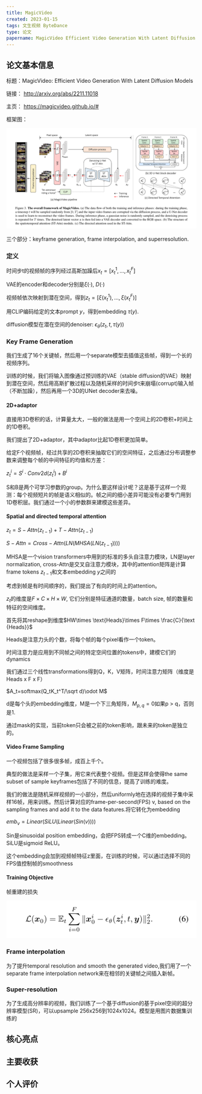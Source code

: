 ```yaml
---
title: MagicVideo
created: 2023-01-15
tags: 文生视频 ByteDance
type: 论文
papername: MagicVideo Efficient Video Generation With Latent Diffusion Models
---
```


## 论文基本信息

标题：MagicVideo: Efficient Video Generation With Latent Diffusion Models

链接： http://arxiv.org/abs/2211.11018

主页： https://magicvideo.github.io/#

框架图：

![](img/Pasted%20image%2020230115225418.png)

三个部分：keyframe generation, frame interpolation, and superresolution.

### 定义

时间步t的视频帧的序列经过高斯加躁后$x_t=[x_t^1, ..., x_t^F]$

VAE的encoder和decoder分别是$\xi(·)$, $D(·)$

视频帧依次映射到潜在空间，得到$z_t=[\xi(x_t^1), ..., \xi(x_t^F)]$

用CLIP编码给定的文本prompt $y$，得到embedding $\tau(y)$.

diffusion模型在潜在空间的denoiser: $\epsilon_{\theta}(z_t, t,\tau(y))$

### Key Frame Generation

我们生成了16个关键帧，然后用一个separate模型去插值这些帧，得到一个长的视频序列。

训练的时候，我们将输入图像通过预训练的VAE（stable diffusion的VAE）映射到潜在空间，然后用高斯扩散过程以及随机采样的时间步t来崩塌(corrupt)输入帧（不断加躁），然后再用一个3D的UNet decoder来去噪。

#### 2D+adaptor

直接用3D卷积的话，计算量太大，一般的做法是用一个空间上的2D卷积+时间上的1D卷积。

我们提出了2D+adaptor，其中adaptor比起1D卷积更加简单。

给定F个视频帧，经过共享的2D卷积来抽取它们的空间特征，之后通过分布调整参数来调整每个帧的中间特征的均值和方差：

$z_t^i=S^i \cdot Conv2d(z_t^i)+B^i$

S和B是两个可学习参数的group。为什么要这样设计呢？这是基于这样一个观测：每个视频短片的帧是语义相似的。帧之间的细小差异可能没有必要专门用到1D卷积层。我们通过一个小的参数群来建模这些差异。

#### Spatial and directed temporal attention

$z_t=S-Attn(z_{t-1})+T-Attn(z_{t-1})$

$S-Attn=Cross-Attn(LN(MHSA(LN(z_{t-1}))))$

MHSA是一个vision transformers中用到的标准的多头自注意力模块，LN是layer normalization, cross-Attn是交叉自注意力模块，其中的attention矩阵是计算frame tokens $z_{t-1}$和文本embedding $y$之间的

考虑到帧是有时间顺序的，我们提出了有向的时间上的attention。

$z_t$的维度是$F\times C\times H\times W$, 它们分别是特征通道的数量，batch size, 帧的数量和特征的空间维度。

首先将其reshape到维度$HW\times \text{Heads}\times F\times \frac{C}{\text {Heads}}$

Heads是注意力头的个数，将每个帧的每个pixel看作一个token。

时间注意力是应用到不同帧之间的特定空间位置的tokens中，建模它们的dynamics

我们通过三个线性transformations得到Q，K，V矩阵，时间注意力矩阵（维度是Heads x F x F）

$A_t=softmax(Q_tK_t^T/\sqrt d)\odot M$

d是每个头的embedding维度，M是一个下三角矩阵，$M_{p,q}=0$如果p > q，否则是1.

通过mask的实现，当前token只会被之前的token影响，跟未来的token是独立的。

#### Video Frame Sampling
一个视频包括了很多很多帧，成百上千个。

典型的做法是采样一个子集，用它来代表整个视频。但是这样会使得the same subset of sample keyframes包括了不同的信息，提高了训练的难度。

我们的做法是随机采样视频的一小部分，然后uniformly地在选择的视频子集中采样16帧，用来训练。然后计算对应的frame-per-second(FPS) v, based on the sampling frames and add it to the data features.将它转化为embedding

$emb_v=Linear(SiLU(Linear(Sin(v))))$

Sin是sinusoidal position embedding，会把FPS转成一个C维的embedding。SiLU是sigmoid ReLU。

这个embedding会加到视频帧特征z里面，在训练的时候，可以通过选择不同的FPS值控制帧的smoothness

#### Training Objective
帧重建的损失

![](img/Pasted%20image%2020230116155202.png)


### Frame interpolation
为了提升temporal resolution and smooth the generated video,我们用了一个separate frame interpolation network来在相邻的关键帧之间插入新帧。

### Super-resolution
为了生成高分辨率的视频，我们训练了一个基于diffusion的基于pixel空间的超分辨率模型(SR)，可以upsample 256x256到1024x1024。模型是用图片数据集训练的


## 核心亮点

## 主要收获

## 个人评价
